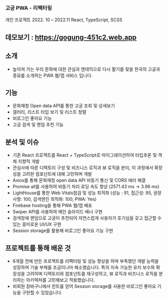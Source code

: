 ### 고궁 PWA - 리팩터링

개인 프로젝트
2022. 10 – 2022.11
React, TypeScript, SCSS

## 데모보기	: https://gogung-451c2.web.app

## 소개
-	높아져 가는 우리 문화에 대한 관심과 엔데믹으로 다시 활기를 찾을 한국의 고궁과 종묘를 소개하는 PWA 웹/앱 서비스 입니다.

## 기능
-	문화재청 Open data API를 통한 고궁 조회 및 상세보기
-	갤러리, 리스트 타입 보기 및 리스트 정렬
-	비로그인 좋아요 기능
-	고궁 검색 및 랜덤 추천 기능

## 분석 및 이슈
-	기존 React 프로젝트를 React + TypeScript로 마이그레이션하여 타입추론 및 객체 지향적 개발
-	관심사에 따른 디렉토리 구성 및 비즈니스 로직과 뷰 로직을 분리, 이 과정에서 확장성을 고려한 컴포넌트에 대해 고민하며 개발
-	Axios를 통해 문화재청 open data API 비동기 통신 및 CORS 에러 해결
-	Promise all를 사용하여 비동기 처리 로딩 속도 향상 (2571.43 ms → 3.96 ms)
-	LightHouse를 통한 Web Vitals점검 및 성능 최적화
(성능 : 91, 접근성: 95, 권장사항: 100, 검색엔진 최적화: 100, PWA: Yes)
-	Firebase hosting을 통해 PWA 웹/앱 배포
-	Swiper API를 사용하여 메인 슬라이드 배너 구현
-	검색창에 랜덤으로 고궁이 추천되어 자연스럽게 사용자가 호기심을 갖고 접근할 수 있는 흥미로운 UI/UX 구현
-	Session storage를 활용해 비로그인 좋아요 기능 구현

## 프로젝트를 통해 배운 것
-	6개월 전에 만든 프로젝트를 리팩터링 및 성능 향상을 하며 부족했던 개발 능력을 성장하며 기술 부채를 조금이나마 해소했습니다. 특히 지속 가능한 유지 보수와 확장성을 고려하며 디렉토리와 컴포넌트를 재구성하고, 뷰 로직과 비즈니스 로직을 분리하는 아키텍처를 고민해보고 적용했습니다.
-	비회원 장바구니에서 힌트를 얻어 Session storage를 사용한 비로그인 좋아요 기능을 구현할 수 있었습니다.
